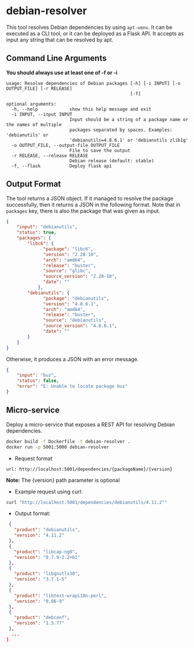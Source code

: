 debian-resolver
===============

This tool resolves Debian dependencies by using `apt-venv`.
It can be executed as a CLI tool, or it can be deployed as a Flask API.
It accepts as input any string that can be resolved by apt.

Command Line Arguments
----------------------
__You should always use at least one of -f or -i__

```
usage: Resolve dependencies of Debian packages [-h] [-i INPUT] [-o OUTPUT_FILE] [-r RELEASE]
                                               [-f]

optional arguments:
  -h, --help            show this help message and exit
  -i INPUT, --input INPUT
                        Input should be a string of a package name or the names of multiple
                        packages separated by spaces. Examples: 'debianutils' or
                        'debianutils=4.8.6.1' or 'debianutils zlib1g'
  -o OUTPUT_FILE, --output-file OUTPUT_FILE
                        File to save the output
  -r RELEASE, --release RELEASE
                        Debian release (default: stable)
  -f, --flask           Deploy flask api
```

Output Format
-------------

The tool returns a JSON object.
If it managed to resolve the package successfully,
then it returns a JSON in the following format.
Note that in `packages` key, there is also the package that was given as input.

```json
{
    "input": "debianutils",
    "status": true,
    "packages": {
        "libc6": {
              "package": "libc6",
              "version": "2.28-10",
              "arch": "amd64",
              "release": "buster",
              "source": "glibc",
              "source_version": "2.28-10",
              "date": ""
            },
        "debianutils": {
              "package": "debianutils",
              "version": "4.8.6.1",
              "arch": "amd64",
              "release": "buster",
              "source": "debianutils",
              "source_version": "4.8.6.1",
              "date": ""
        }
    }
}
```

Otherwise, it produces a JSON with an error message.

```json
{
    "input": "buz",
    "status": false,
    "error": "E: Unable to locate package buz"
}
```

## Micro-service

Deploy a micro-service that exposes a REST API for resolving Debian dependencies.

```bash
docker build -f Dockerfile -t debian-resolver .
docker run -p 5001:5000 debian-resolver
```

* Request format

```
url: http://localhost:5001/dependencies/{packageName}/{version}
```
<b>Note:</b> The {version} path parameter is optional

* Example request using curl:

```bash
curl "http://localhost:5001/dependencies/debianutils/4.11.2""
```

* Output format:

 ```json
  {
    "product": "debianutils",
    "version": "4.11.2"
  },
  {
    "product": "libcap-ng0",
    "version": "0.7.9-2.2+b1"
  },
  {
    "product": "libgnutls30",
    "version": "3.7.1-5"
  },
  {
    "product": "libtext-wrapi18n-perl",
    "version": "0.06-9"
  },
  {
    "product": "debconf",
    "version": "1.5.77"
  },
   ...
]
```